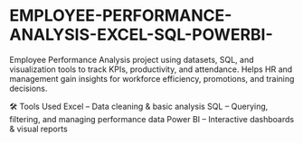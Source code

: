 # EMPLOYEE-PERFORMANCE-ANALYSIS-EXCEL-SQL-POWERBI-
Employee Performance Analysis project using datasets, SQL, and visualization tools to track KPIs, productivity, and attendance. Helps HR and management gain insights for workforce efficiency, promotions, and training decisions.

🛠️ Tools Used
Excel – Data cleaning & basic analysis
SQL – Querying, filtering, and managing performance data
Power BI – Interactive dashboards & visual reports
